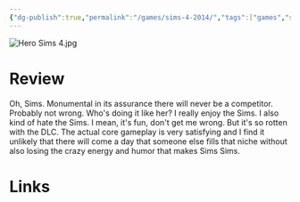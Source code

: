 ```yaml
---
{"dg-publish":true,"permalink":"/games/sims-4-2014/","tags":["games","streamed"],"created":"2024-07-23","updated":"2025-10-11"}
---
```



![Hero Sims 4.jpg](/img/user/_sys/Attachments/Hero%20Sims%204.jpg)

# Review

Oh, Sims. Monumental in its assurance there will never be a competitor. Probably not wrong. Who's doing it like her? I really enjoy the Sims. I also kind of hate the Sims. I mean, it's fun, don't get me wrong. But it's so rotten with the DLC. The actual core gameplay is very satisfying and I find it unlikely that there will come a day that someone else fills that niche without also losing the crazy energy and humor that makes Sims Sims.

# Links
